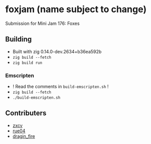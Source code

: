 # foxjam (name subject to change)
Submission for Mini Jam 176: Foxes

## Building
- Built with zig 0.14.0-dev.2634+b36ea592b
- `zig build --fetch`
- `zig build run`

### Emscripten
- ! Read the comments in `build-emscripten.sh` !
- `zig build --fetch`
- `./build-emscripten.sh`

## Contributers
- [zxcv](https://github.com/zxcv05/)
- [rue04](https://github.com/IOKG04/)
- [dragin_fire](https://github.com/Draginfire-3)
